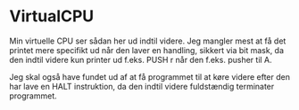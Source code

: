 # VirtualCPU
Min virtuelle CPU ser sådan her ud indtil videre. Jeg mangler mest at få det printet mere specifikt ud når den laver en handling, sikkert via bit mask, da den indtil videre kun printer ud f.eks. PUSH r når den f.eks. pusher til A.

Jeg skal også have fundet ud af at få programmet til at køre videre efter den har lave en HALT instruktion, da den indtil videre fuldstændig terminater programmet.
